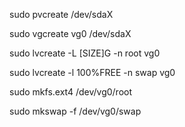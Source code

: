 sudo pvcreate /dev/sdaX

sudo vgcreate vg0 /dev/sdaX

sudo lvcreate -L [SIZE]G -n root vg0

sudo lvcreate -l 100%FREE -n  swap vg0

sudo mkfs.ext4 /dev/vg0/root

sudo mkswap -f /dev/vg0/swap
